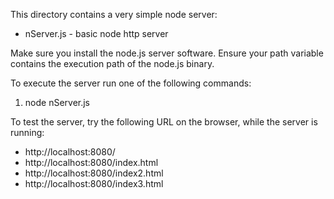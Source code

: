 This directory contains a very simple node server:
* nServer.js - basic node http server

Make sure you install the node.js server software.  Ensure your path variable contains the execution path of the node.js binary.

To execute the server run one of the following commands:

1. node nServer.js

To test the server, try the following URL on the browser, while the server is running:
* http://localhost:8080/
* http://localhost:8080/index.html
* http://localhost:8080/index2.html
* http://localhost:8080/index3.html
